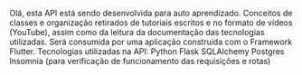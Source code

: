 Olá, esta API está sendo desenvolvida para auto aprendizado. Conceitos de classes e organização retirados de tutoriais escritos e no formato de vídeos (YouTube), assim como da leitura da documentação das tecnologias utilizadas.
Será consumida por uma aplicação construida com o Framework Flutter.
Tecnologias utilizadas na API:
  Python
  Flask
  SQLAlchemy
  Postgres
  Insomnia (para verificação de funcionamento das requisições e rotas)
